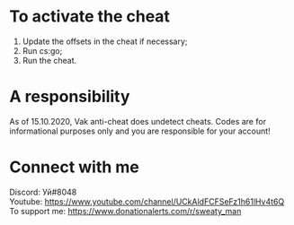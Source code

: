 # To activate the cheat
1. Update the offsets in the cheat if necessary;
2. Run cs:go;
3. Run the cheat.

# A responsibility
As of 15.10.2020, Vak anti-cheat does undetect cheats. Codes are for informational purposes only and you are responsible for your account!

# Connect with me
Discord: Уй#8048
<br>Youtube: https://www.youtube.com/channel/UCkAldFCFSeFz1h61lHv4t6Q
<br>To support me: https://www.donationalerts.com/r/sweaty_man
